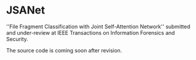 # JSANet
''File Fragment Classification with Joint Self-Attention Network''
submitted and under-review at IEEE Transactions on Information Forensics and Security.

The source code is coming soon after revision.
